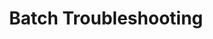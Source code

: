 ---
title: Batch Troubleshooting
navTitle: Troubleshooting
category: Spring Cloud Data Flow
order: 53
permalink: /Spring%20Cloud%20Data%20Flow/batch-developer-guides.troubleshooting/
description: todo
image: ./../../images/springclouddataflow/logo.png
lastmod: 2021-07-26T18:30:00+09:00
comments: true
originalRefName: 스프링 클라우드 데이터 플로우
originalRefLink: https://dataflow.spring.io/docs/batch-developer-guides/troubleshooting/
parent: Batch Developer guides
parentUrl: /Spring%20Cloud%20Data%20Flow/batch-developer-guides/
subparent: Batch Troubleshooting
subparentNavTitle: Troubleshooting
isSubparent: true
subparentUrl: /Spring%20Cloud%20Data%20Flow/batch-developer-guides.troubleshooting/
priority: 0.3
---